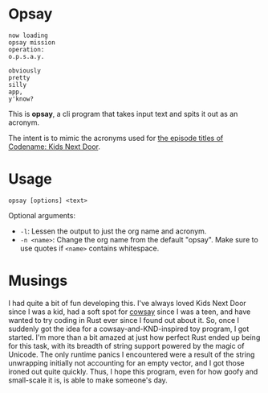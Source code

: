 # Opsay

```
now loading
opsay mission
operation:
o.p.s.a.y.

obviously
pretty
silly
app,
y'know?
```

This is **opsay**, a cli program that takes input text and spits it out as an acronym.

The intent is to mimic the acronyms used for [the episode titles of Codename: Kids Next Door](https://en.wikipedia.org/wiki/List_of_Codename:_Kids_Next_Door_episodes).

# Usage

`opsay [options] <text>`

Optional arguments:
* `-l`: Lessen the output to just the org name and acronym.
* `-n <name>`: Change the org name from the default "opsay". Make sure to use quotes if `<name>` contains whitespace.

# Musings

I had quite a bit of fun developing this. I've always loved Kids Next Door since I was a kid, had a soft spot for [cowsay](https://en.wikipedia.org/wiki/Cowsay) since I was a teen, and have wanted to try coding in Rust ever since I found out about it. So, once I suddenly got the idea for a cowsay-and-KND-inspired toy program, I got started. I'm more than a bit amazed at just how perfect Rust ended up being for this task, with its breadth of string support powered by the magic of Unicode. The only runtime panics I encountered were a result of the string unwrapping initially not accounting for an empty vector, and I got those ironed out quite quickly. Thus, I hope this program, even for how goofy and small-scale it is, is able to make someone's day.